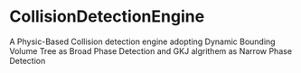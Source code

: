 # CollisionDetectionEngine
A Physic-Based Collision detection engine adopting Dynamic Bounding Volume Tree as Broad Phase Detection and GKJ algrithem as Narrow Phase Detection

